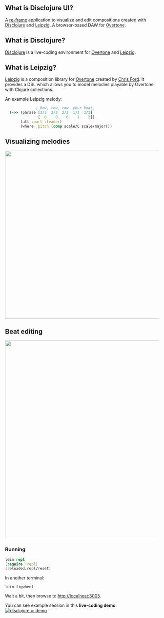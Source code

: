 ## What is Disclojure UI?

A [re-frame](https://github.com/Day8/re-frame) application to visualize and edit compositions created with [Disclojure](https://github.com/pjagielski/disclojure) and [Leipzig](https://github.com/ctford/leipzig). A browser-based DAW for [Overtone](https://github.com/overtone/overtone).

## What is Disclojure?
[Disclojure](https://github.com/pjagielski/disclojure) is a live-coding environment for [Overtone](https://github.com/overtone/overtone) and [Leipzig](https://github.com/ctford/leipzig). 

## What is Leipzig?
[Leipzig](https://github.com/ctford/leipzig) is a composition library for [Overtone](https://github.com/overtone/overtone) created by [Chris Ford](https://github.com/ctford). It provides a DSL which allows you to model melodies playable by Overtone with Clojure collections.

An example Leipzig melody:
```clojure
              ; Row, row, row  your boat,
  (->> (phrase [3/3  3/3  2/3  1/3  3/3]
               [  0    0    0    1    2])
       (all :part :leader)
       (where :pitch (comp scale/C scale/major)))
```

## Visualizing melodies
<img src="https://github.com/pjagielski/disclojure-ui/raw/readme/resources/melody.gif" height="550px"/>

## Beat editing
<img src="https://github.com/pjagielski/disclojure-ui/raw/readme/resources/beats.gif" width="650px"/>

### Running

```clojure
lein repl
(require 'repl)
(reloaded.repl/reset)
```

In another terminal:
```
lein figwheel
```

Wait a bit, then browse to [http://localhost:3005](http://localhost:3449).

You can see example session in this **live-coding demo**: [![disclojure ui demo](http://img.youtube.com/vi/K98oZPca3Fw/0.jpg)](http://www.youtube.com/watch?v=K98oZPca3Fw)
